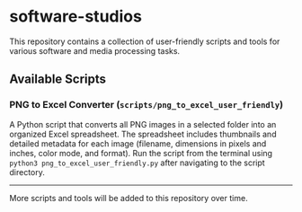 # software-studios

This repository contains a collection of user-friendly scripts and tools for various software and media processing tasks.

## Available Scripts

### PNG to Excel Converter (`scripts/png_to_excel_user_friendly`)

A Python script that converts all PNG images in a selected folder into an organized Excel spreadsheet. The spreadsheet includes thumbnails and detailed metadata for each image (filename, dimensions in pixels and inches, color mode, and format). Run the script from the terminal using `python3 png_to_excel_user_friendly.py` after navigating to the script directory.

---

More scripts and tools will be added to this repository over time.
